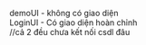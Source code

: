demoUI - không có giao diện <br>
LoginUI - Có giao diện hoàn chỉnh <br>
//cả 2 đều chưa kết nối csdl đâu
